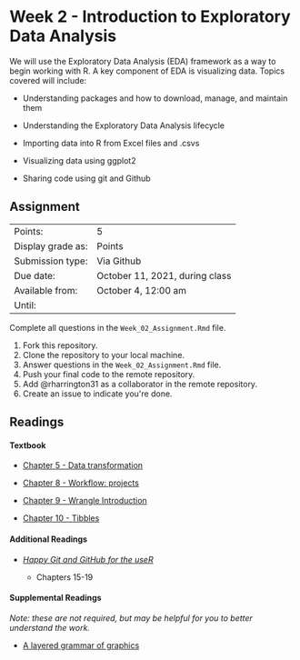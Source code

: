 # Week 2 - Introduction to Exploratory Data Analysis

We will use the Exploratory Data Analysis (EDA) framework as a way to begin working with R. A key component of EDA is visualizing data. Topics covered will include:

-   Understanding packages and how to download, manage, and maintain them 

-   Understanding the Exploratory Data Analysis lifecycle

-   Importing data into R from Excel files and .csvs

-   Visualizing data using ggplot2

-   Sharing code using git and Github

## Assignment

|                   |                                |
|-------------------|--------------------------------|
| Points:           | 5                              |
| Display grade as: | Points                         |
| Submission type:  | Via Github                     |
| Due date:         | October 11, 2021, during class |
| Available from:   | October 4, 12:00 am            |
| Until:            |                                |

Complete all questions in the `Week_02_Assignment.Rmd` file.

1.  Fork this repository.
2.  Clone the repository to your local machine.
3.  Answer questions in the `Week_02_Assignment.Rmd` file.
4.  Push your final code to the remote repository.
5.  Add \@rharrington31 as a collaborator in the remote repository.
6.  Create an issue to indicate you're done.

## Readings

#### Textbook

-   [Chapter 5 - Data transformation](https://r4ds.had.co.nz/transform.html)

-   [Chapter 8 - Workflow: projects](https://r4ds.had.co.nz/workflow-projects.html)

-   [Chapter 9 - Wrangle Introduction](https://r4ds.had.co.nz/wrangle-intro.html)

-   [Chapter 10 - Tibbles](https://r4ds.had.co.nz/tibbles.html)

#### Additional Readings

-   [*Happy Git and GitHub for the useR*](https://happygitwithr.com/)

    -   Chapters 15-19

#### Supplemental Readings

*Note: these are not required, but may be helpful for you to better understand the work.*

-   [A layered grammar of graphics](https://vita.had.co.nz/papers/layered-grammar.html)
